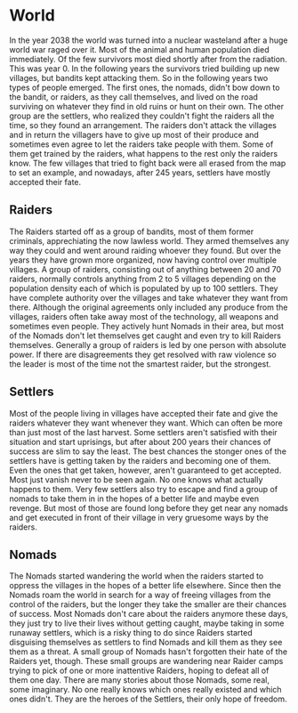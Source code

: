 # World

In the year 2038 the world was turned into a nuclear wasteland after a huge world war raged over it. Most of the animal and human population died immediately. Of the few survivors most died shortly after from the radiation. This was year 0. In the following years the survivors tried building up new villages, but bandits kept attacking them. So in the following years two types of people emerged. The first ones, the nomads, didn't bow down to the bandit, or raiders, as they call themselves, and lived on the road surviving on whatever they find in old ruins or hunt on their own. The other group are the settlers, who realized they couldn't fight the raiders all the time, so they found an arrangement. The raiders don't attack the villages and in return the villagers have to give up most of their produce and sometimes even agree to let the raiders take people with them. Some of them get trained by the raiders, what happens to the rest only the raiders know. The few villages that tried to fight back were all erased from the map to set an example, and nowadays, after 245 years, settlers have mostly accepted their fate.

## Raiders

The Raiders started off as a group of bandits, most of them former criminals, apprechiating the now lawless world. They armed themselves any way they could and went around raiding whoever they found. But over the years they have grown more organized, now having control over multiple villages. A group of raiders, consisting out of anything between 20 and 70 raiders, normally controls anything from 2 to 5 villages depending on the  population density each of which is populated by up to 100 settlers. They have complete authority over the villages and take whatever they want from there. Although the original agreements only included any produce from the villages, raiders often take away most of the technology, all weapons and sometimes even people. They actively hunt Nomads in their area, but most of the Nomads don't let themselves get caught and even try to kill Raiders themselves. Generally a group of raiders is led by one person with absolute power. If there are disagreements they get resolved with raw violence so the leader is most of the time not the smartest raider, but the strongest.

## Settlers

Most of the people living in villages have accepted their fate and give the raiders whatever they want whenever they want. Which can often be more than just most of the last harvest. Some settlers aren't satisfied with their situation and start uprisings, but after about 200 years their chances of success are slim to say the least. The best chances the stonger ones of the settlers have is getting taken by the raiders and becoming one of them. Even the ones that get taken, however, aren't guaranteed to get accepted. Most just vanish never to be seen again. No one knows what actually happens to them. Very few settlers also try to escape and find a group of nomads to take them in in the hopes of a better life and maybe even revenge. But most of those are found long before they get near any nomads and get executed in front of their village in very gruesome ways by the raiders.

## Nomads

The Nomads started wandering the world when the raiders started to oppress the villages in the hopes of a better life elsewhere. Since then the Nomads roam the world in search for a way of freeing villages from the control of the raiders, but the longer they take the smaller are their chances of success. Most Nomads don't care about the raiders anymore these days, they just try to live their lives without getting caught, maybe taking in some runaway settlers, which is a risky thing to do since Raiders started disguising themselves as settlers to find Nomads and kill them as they see them as a threat. A small group of Nomads hasn't forgotten their hate of the Raiders yet, though. These small groups are wandering near Raider camps trying to pick of one or more inattentive Raiders, hoping to defeat all of them one day. There are many stories about those Nomads, some real, some imaginary. No one really knows which ones really existed and which ones didn't. They are the heroes of the Settlers, their only hope of freedom.
